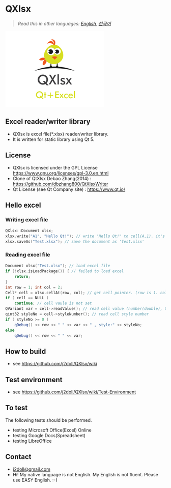 # QXlsx

> *Read this in other languages: [English](README.md), [한국어](README.ko.md)*

![](etc/IMG_0016.PNG)

## Excel reader/writer library

* QXlsx is excel file(*.xlsx) reader/writer library.
* It is written for static library using Qt 5.

## License
* QXlsx is licensed under the GPL License https://www.gnu.org/licenses/gpl-3.0.en.html
* Clone of QtXlsx Debao Zhang(2014) : https://github.com/dbzhang800/QtXlsxWriter
* Qt License (see Qt Company site) : https://www.qt.io/

## Hello excel
### Writing excel file
```cpp
QXlsx::Document xlsx;
xlsx.write("A1", "Hello Qt!"); // write "Hello Qt!" to cell(A,1). it's shared string.
xlsx.saveAs("Test.xlsx"); // save the document as 'Test.xlsx'
```
### Reading excel file
```cpp
Document xlsx("Test.xlsx"); // load excel file
if (!xlsx.isLoadPackage()) { // failed to load excel 		
	return;
}
int row = 1; int col = 2;
Cell* cell = xlsx.cellAt(row, col); // get cell pointer. (row is 1. column is 2.)
if ( cell == NULL )
	continue; // cell vaule is not set
QVariant var = cell->readValue(); // read cell value (number(double), QDateTime, QString ...)
qint32 styleNo = cell->styleNumber(); // read cell style number
if ( styleNo >= 0 )
	qDebug() << row << " " << var << " , style:" << styleNo;
else
	qDebug() << row << " " << var;
```

## How to build
* see https://github.com/j2doll/QXlsx/wiki

## Test environment
* see https://github.com/j2doll/QXlsx/wiki/Test-Environment

## To test
The following tests should be performed.
- testing Microsoft Office(Excel) Online
- testing Google Docs(Spreadsheet)
- testing LibreOffice

## Contact
* [j2doll@gmail.com](mailto:j2doll@gmail.com)
* Hi! My native language is not English. My English is not fluent. Please use EASY English. :-)
